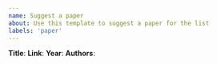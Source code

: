 ```yaml
---
name: Suggest a paper
about: Use this template to suggest a paper for the list
labels: 'paper'
---
```


<!--
Hello and thank you for trying to contribute!
Please follow the guide below in order to add your paper to the list

Thanks again for your help!
-->

**Title**:
**Link**:
**Year**:
**Authors**:
